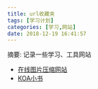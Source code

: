 ```yaml
---
title: url收藏夹
tags: [学习计划]
categories: [学习,网站]
date: 2018-12-19 16:41:57
---
```

摘要: 记录一些学习、工具网站
<!-- more -->
- [在线图片压缩网站](https://tinypng.com/)
- [KOA小书](http://17koa.com/koa-generator-examples/)